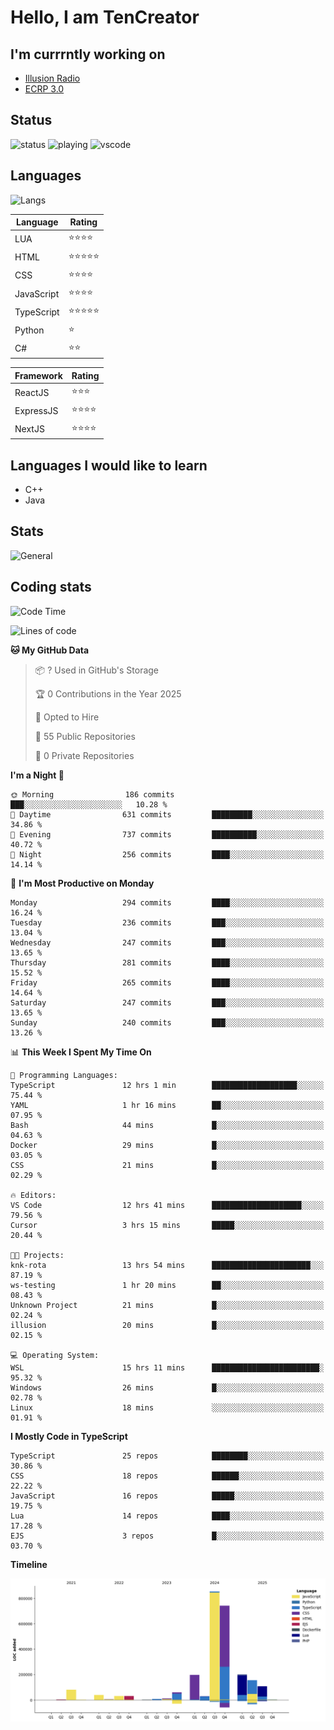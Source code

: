 # Hello, I am TenCreator

## I'm currrntly working on
- [Illusion Radio](https://illusionradio.co.uk/)
- [ECRP 3.0](http://github.com/Emerald-Coast-Roleplay/)

## Status
![status](https://api.statusbadges.me/badge/status/518334475038359555?simple=true&style=for-the-badge)
![playing](https://api.statusbadges.me/badge/playing/518334475038359555?style=for-the-badge)
![vscode](https://api.statusbadges.me/badge/vscode/518334475038359555?style=for-the-badge)

## Languages
![Langs](https://github-readme-stats.vercel.app/api/top-langs/?username=tencreator&layout=compact&theme=radical)


|Language|Rating|
|--------|------|
|LUA|⭐️⭐️⭐️⭐️|
|HTML|⭐️⭐️⭐️⭐️⭐️|
|CSS|⭐️⭐️⭐️⭐️|
|JavaScript|⭐️⭐️⭐️⭐️|
|TypeScript|⭐️⭐️⭐️⭐️⭐️|
|Python|⭐️|
|C#|⭐️⭐️ |

|Framework|Rating|
|--------|------|
|ReactJS|⭐️⭐️⭐|
|ExpressJS|⭐️⭐️⭐️⭐️|
|NextJS|⭐️⭐️⭐⭐️|

## Languages I would like to learn
- C++
- Java

## Stats
![General](https://github-readme-stats.vercel.app/api?username=tencreator&show_icons=true&theme=radical)

## Coding stats

<!--START_SECTION:waka-->
![Code Time](http://img.shields.io/badge/Code%20Time-381%20hrs%2019%20mins-blue)

![Lines of code](https://img.shields.io/badge/From%20Hello%20World%20I%27ve%20Written-1.9%20million%20lines%20of%20code-blue)

**🐱 My GitHub Data** 

> 📦 ? Used in GitHub's Storage 
 > 
> 🏆 0 Contributions in the Year 2025
 > 
> 💼 Opted to Hire
 > 
> 📜 55 Public Repositories 
 > 
> 🔑 0 Private Repositories 
 > 
**I'm a Night 🦉** 

```text
🌞 Morning                186 commits         ███░░░░░░░░░░░░░░░░░░░░░░   10.28 % 
🌆 Daytime                631 commits         █████████░░░░░░░░░░░░░░░░   34.86 % 
🌃 Evening                737 commits         ██████████░░░░░░░░░░░░░░░   40.72 % 
🌙 Night                  256 commits         ████░░░░░░░░░░░░░░░░░░░░░   14.14 % 
```
📅 **I'm Most Productive on Monday** 

```text
Monday                   294 commits         ████░░░░░░░░░░░░░░░░░░░░░   16.24 % 
Tuesday                  236 commits         ███░░░░░░░░░░░░░░░░░░░░░░   13.04 % 
Wednesday                247 commits         ███░░░░░░░░░░░░░░░░░░░░░░   13.65 % 
Thursday                 281 commits         ████░░░░░░░░░░░░░░░░░░░░░   15.52 % 
Friday                   265 commits         ████░░░░░░░░░░░░░░░░░░░░░   14.64 % 
Saturday                 247 commits         ███░░░░░░░░░░░░░░░░░░░░░░   13.65 % 
Sunday                   240 commits         ███░░░░░░░░░░░░░░░░░░░░░░   13.26 % 
```


📊 **This Week I Spent My Time On** 

```text
💬 Programming Languages: 
TypeScript               12 hrs 1 min        ███████████████████░░░░░░   75.44 % 
YAML                     1 hr 16 mins        ██░░░░░░░░░░░░░░░░░░░░░░░   07.95 % 
Bash                     44 mins             █░░░░░░░░░░░░░░░░░░░░░░░░   04.63 % 
Docker                   29 mins             █░░░░░░░░░░░░░░░░░░░░░░░░   03.05 % 
CSS                      21 mins             █░░░░░░░░░░░░░░░░░░░░░░░░   02.29 % 

🔥 Editors: 
VS Code                  12 hrs 41 mins      ████████████████████░░░░░   79.56 % 
Cursor                   3 hrs 15 mins       █████░░░░░░░░░░░░░░░░░░░░   20.44 % 

🐱‍💻 Projects: 
knk-rota                 13 hrs 54 mins      ██████████████████████░░░   87.19 % 
ws-testing               1 hr 20 mins        ██░░░░░░░░░░░░░░░░░░░░░░░   08.43 % 
Unknown Project          21 mins             █░░░░░░░░░░░░░░░░░░░░░░░░   02.24 % 
illusion                 20 mins             █░░░░░░░░░░░░░░░░░░░░░░░░   02.15 % 

💻 Operating System: 
WSL                      15 hrs 11 mins      ████████████████████████░   95.32 % 
Windows                  26 mins             █░░░░░░░░░░░░░░░░░░░░░░░░   02.78 % 
Linux                    18 mins             ░░░░░░░░░░░░░░░░░░░░░░░░░   01.91 % 
```

**I Mostly Code in TypeScript** 

```text
TypeScript               25 repos            ████████░░░░░░░░░░░░░░░░░   30.86 % 
CSS                      18 repos            ██████░░░░░░░░░░░░░░░░░░░   22.22 % 
JavaScript               16 repos            █████░░░░░░░░░░░░░░░░░░░░   19.75 % 
Lua                      14 repos            ████░░░░░░░░░░░░░░░░░░░░░   17.28 % 
EJS                      3 repos             █░░░░░░░░░░░░░░░░░░░░░░░░   03.70 % 
```



**Timeline**

![Lines of Code chart](https://raw.githubusercontent.com/tencreator/tencreator/main/assets/bar_graph.png)


<!--END_SECTION:waka-->
